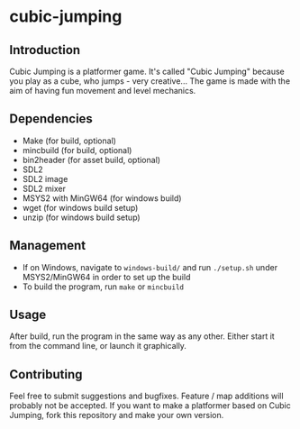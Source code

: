 # cubic-jumping

## Introduction

Cubic Jumping is a platformer game. It's called "Cubic Jumping" because you play
as a cube, who jumps - very creative... The game is made with the aim of having
fun movement and level mechanics.

## Dependencies

* Make (for build, optional)
* mincbuild (for build, optional)
* bin2header (for asset build, optional)
* SDL2
* SDL2 image
* SDL2 mixer
* MSYS2 with MinGW64 (for windows build)
* wget (for windows build setup)
* unzip (for windows build setup)

## Management

* If on Windows, navigate to `windows-build/` and run `./setup.sh` under
  MSYS2/MinGW64 in order to set up the build
* To build the program, run `make` or `mincbuild`

## Usage

After build, run the program in the same way as any other. Either start it from
the command line, or launch it graphically.

## Contributing

Feel free to submit suggestions and bugfixes. Feature / map additions will
probably not be accepted. If you want to make a platformer based on Cubic
Jumping, fork this repository and make your own version.
